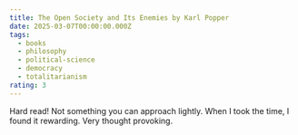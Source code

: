 ```yaml
---
title: The Open Society and Its Enemies by Karl Popper
date: 2025-03-07T00:00:00.000Z
tags:
  - books
  - philosophy
  - political-science
  - democracy
  - totalitarianism
rating: 3
---
```

Hard read! Not something you can approach lightly. When I took the time, I found it rewarding. Very thought provoking.
